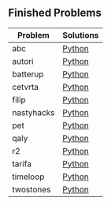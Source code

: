 ## Finished Problems

| Problem    | Solutions |
-------------|---------- |
| abc        | [Python](./python/abc) |
| autori     | [Python](./python/autori) |
| batterup   | [Python](./python/batterup) |
| cetvrta    | [Python](./python/cetvrta) |
| filip      | [Python](./python/filip) |
| nastyhacks | [Python](./python/nastyhacks) |
| pet        | [Python](./python/pet) |
| qaly       | [Python](./python/qaly) |
| r2         | [Python](./python/r2) |
| tarifa     | [Python](./python/tarifa) |
| timeloop   | [Python](./python/timeloop) |
| twostones  | [Python](./python/twostones) | 

